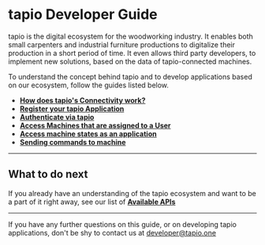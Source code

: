 
# tapio Developer Guide

tapio is the digital ecosystem for the woodworking industry. It enables both small carpenters and industrial furniture productions to digitalize their production in a short period of time. It even allows third party developers, to implement new solutions, based on the data of tapio-connected machines.

To understand the concept behind tapio and to develop applications based on our ecosystem, follow the guides listed below.

* [**How does tapio's Connectivity work?**](../machine-data/Connectivity)
* [**Register your tapio Application**](./RegisterTapioApplication)
* [**Authenticate via tapio**](./Authentication)
* [**Access Machines that are assigned to a User**](./AccessUserMachines)
* [**Access machine states as an application**](../machine-data/StateApi)
* [**Sending commands to machine**](../machine-data/Commanding)

____

## What to do next

If you already have an understanding of the tapio ecosystem and want to be a part of it right away, see our list of [**Available APIs**](./AvailableAPIs)

____

If you have any further questions on this guide, or on developing tapio applications, don't be shy to contact us at [developer@tapio.one](mailto:developer@tapio.one)
